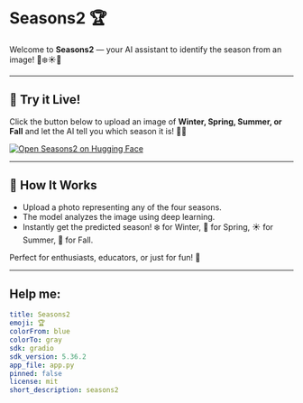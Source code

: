 # Seasons2 🏆

Welcome to **Seasons2** — your AI assistant to identify the season from an image! 🌸❄️☀️🍂

---

## 🌟 Try it Live!

Click the button below to upload an image of **Winter, Spring, Summer, or Fall** and let the AI tell you which season it is! 📸✨

[![Open Seasons2 on Hugging Face](https://img.shields.io/badge/Open-Seasons2-blue?logo=huggingface&style=for-the-badge)](https://huggingface.co/spaces/Habeebah/Seasons2)

---

## 🚀 How It Works

- Upload a photo representing any of the four seasons.
- The model analyzes the image using deep learning.
- Instantly get the predicted season! ❄️ for Winter, 🌷 for Spring, ☀️ for Summer, 🍁 for Fall.

Perfect for enthusiasts, educators, or just for fun! 🎉

---

## Help me:

```yaml
title: Seasons2
emoji: 🏆
colorFrom: blue
colorTo: gray
sdk: gradio
sdk_version: 5.36.2
app_file: app.py
pinned: false
license: mit
short_description: seasons2
